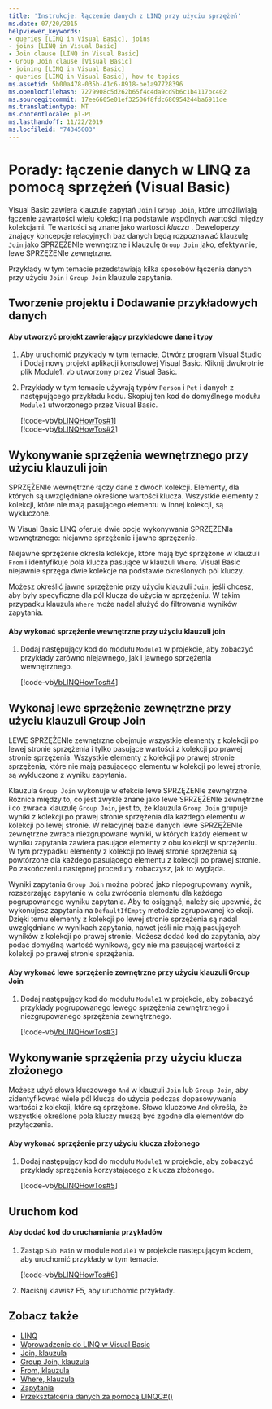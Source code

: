 ```yaml
---
title: 'Instrukcje: łączenie danych z LINQ przy użyciu sprzężeń'
ms.date: 07/20/2015
helpviewer_keywords:
- queries [LINQ in Visual Basic], joins
- joins [LINQ in Visual Basic]
- Join clause [LINQ in Visual Basic]
- Group Join clause [Visual Basic]
- joining [LINQ in Visual Basic]
- queries [LINQ in Visual Basic], how-to topics
ms.assetid: 5b00a478-035b-41c6-8918-be1a97728396
ms.openlocfilehash: 7279908c5d262b65f4c4da9cd9b6c1b4117bc402
ms.sourcegitcommit: 17ee6605e01ef32506f8fdc686954244ba6911de
ms.translationtype: MT
ms.contentlocale: pl-PL
ms.lasthandoff: 11/22/2019
ms.locfileid: "74345003"
---
```

# <a name="how-to-combine-data-with-linq-by-using-joins-visual-basic"></a>Porady: łączenie danych w LINQ za pomocą sprzężeń (Visual Basic)
Visual Basic zawiera klauzule zapytań `Join` i `Group Join`, które umożliwiają łączenie zawartości wielu kolekcji na podstawie wspólnych wartości między kolekcjami. Te wartości są znane jako wartości *klucza* . Deweloperzy znający koncepcje relacyjnych baz danych będą rozpoznawać klauzulę `Join` jako SPRZĘŻENIe wewnętrzne i klauzulę `Group Join` jako, efektywnie, lewe SPRZĘŻENIe zewnętrzne.  
  
 Przykłady w tym temacie przedstawiają kilka sposobów łączenia danych przy użyciu `Join` i `Group Join` klauzule zapytania.  
  
## <a name="create-a-project-and-add-sample-data"></a>Tworzenie projektu i Dodawanie przykładowych danych  
  
#### <a name="to-create-a-project-that-contains-sample-data-and-types"></a>Aby utworzyć projekt zawierający przykładowe dane i typy  
  
1. Aby uruchomić przykłady w tym temacie, Otwórz program Visual Studio i Dodaj nowy projekt aplikacji konsolowej Visual Basic. Kliknij dwukrotnie plik Module1. vb utworzony przez Visual Basic.  
  
2. Przykłady w tym temacie używają typów `Person` i `Pet` i danych z następującego przykładu kodu. Skopiuj ten kod do domyślnego modułu `Module1` utworzonego przez Visual Basic.  
  
     [!code-vb[VbLINQHowTos#1](~/samples/snippets/visualbasic/VS_Snippets_VBCSharp/VbLINQHowTos/VB/Module1.vb#1)]  
    [!code-vb[VbLINQHowTos#2](~/samples/snippets/visualbasic/VS_Snippets_VBCSharp/VbLINQHowTos/VB/Module1.vb#2)]  
  
## <a name="perform-an-inner-join-by-using-the-join-clause"></a>Wykonywanie sprzężenia wewnętrznego przy użyciu klauzuli join  
 SPRZĘŻENIe wewnętrzne łączy dane z dwóch kolekcji. Elementy, dla których są uwzględniane określone wartości klucza. Wszystkie elementy z kolekcji, które nie mają pasującego elementu w innej kolekcji, są wykluczone.  
  
 W Visual Basic LINQ oferuje dwie opcje wykonywania SPRZĘŻENIa wewnętrznego: niejawne sprzężenie i jawne sprzężenie.  
  
 Niejawne sprzężenie określa kolekcje, które mają być sprzężone w klauzuli `From` i identyfikuje pola klucza pasujące w klauzuli `Where`. Visual Basic niejawnie sprzęga dwie kolekcje na podstawie określonych pól kluczy.  
  
 Możesz określić jawne sprzężenie przy użyciu klauzuli `Join`, jeśli chcesz, aby były specyficzne dla pól klucza do użycia w sprzężeniu. W takim przypadku klauzula `Where` może nadal służyć do filtrowania wyników zapytania.  
  
#### <a name="to-perform-an-inner-join-by-using-the-join-clause"></a>Aby wykonać sprzężenie wewnętrzne przy użyciu klauzuli join  
  
1. Dodaj następujący kod do modułu `Module1` w projekcie, aby zobaczyć przykłady zarówno niejawnego, jak i jawnego sprzężenia wewnętrznego.  
  
     [!code-vb[VbLINQHowTos#4](~/samples/snippets/visualbasic/VS_Snippets_VBCSharp/VbLINQHowTos/VB/Module1.vb#4)]  
  
## <a name="perform-a-left-outer-join-by-using-the-group-join-clause"></a>Wykonaj lewe sprzężenie zewnętrzne przy użyciu klauzuli Group Join  
 LEWE SPRZĘŻENIe zewnętrzne obejmuje wszystkie elementy z kolekcji po lewej stronie sprzężenia i tylko pasujące wartości z kolekcji po prawej stronie sprzężenia. Wszystkie elementy z kolekcji po prawej stronie sprzężenia, które nie mają pasującego elementu w kolekcji po lewej stronie, są wykluczone z wyniku zapytania.  
  
 Klauzula `Group Join` wykonuje w efekcie lewe SPRZĘŻENIe zewnętrzne. Różnica między to, co jest zwykle znane jako lewe SPRZĘŻENIe zewnętrzne i co zwraca klauzulę `Group Join`, jest to, że klauzula `Group Join` grupuje wyniki z kolekcji po prawej stronie sprzężenia dla każdego elementu w kolekcji po lewej stronie. W relacyjnej bazie danych lewe SPRZĘŻENIe zewnętrzne zwraca niezgrupowane wyniki, w których każdy element w wyniku zapytania zawiera pasujące elementy z obu kolekcji w sprzężeniu. W tym przypadku elementy z kolekcji po lewej stronie sprzężenia są powtórzone dla każdego pasującego elementu z kolekcji po prawej stronie. Po zakończeniu następnej procedury zobaczysz, jak to wygląda.  
  
 Wyniki zapytania `Group Join` można pobrać jako niepogrupowany wynik, rozszerzając zapytanie w celu zwrócenia elementu dla każdego pogrupowanego wyniku zapytania. Aby to osiągnąć, należy się upewnić, że wykonujesz zapytania na `DefaultIfEmpty` metodzie zgrupowanej kolekcji. Dzięki temu elementy z kolekcji po lewej stronie sprzężenia są nadal uwzględniane w wynikach zapytania, nawet jeśli nie mają pasujących wyników z kolekcji po prawej stronie. Możesz dodać kod do zapytania, aby podać domyślną wartość wynikową, gdy nie ma pasującej wartości z kolekcji po prawej stronie sprzężenia.  
  
#### <a name="to-perform-a-left-outer-join-by-using-the-group-join-clause"></a>Aby wykonać lewe sprzężenie zewnętrzne przy użyciu klauzuli Group Join  
  
1. Dodaj następujący kod do modułu `Module1` w projekcie, aby zobaczyć przykłady pogrupowanego lewego sprzężenia zewnętrznego i niezgrupowanego sprzężenia zewnętrznego.  
  
     [!code-vb[VbLINQHowTos#3](~/samples/snippets/visualbasic/VS_Snippets_VBCSharp/VbLINQHowTos/VB/Module1.vb#3)]  
  
## <a name="perform-a-join-by-using-a-composite-key"></a>Wykonywanie sprzężenia przy użyciu klucza złożonego  
 Możesz użyć słowa kluczowego `And` w klauzuli `Join` lub `Group Join`, aby zidentyfikować wiele pól klucza do użycia podczas dopasowywania wartości z kolekcji, które są sprzężone. Słowo kluczowe `And` określa, że wszystkie określone pola kluczy muszą być zgodne dla elementów do przyłączenia.  
  
#### <a name="to-perform-a-join-by-using-a-composite-key"></a>Aby wykonać sprzężenie przy użyciu klucza złożonego  
  
1. Dodaj następujący kod do modułu `Module1` w projekcie, aby zobaczyć przykłady sprzężenia korzystającego z klucza złożonego.  
  
     [!code-vb[VbLINQHowTos#5](~/samples/snippets/visualbasic/VS_Snippets_VBCSharp/VbLINQHowTos/VB/Module1.vb#5)]  
  
## <a name="run-the-code"></a>Uruchom kod  
  
#### <a name="to-add-code-to-run-the-examples"></a>Aby dodać kod do uruchamiania przykładów  
  
1. Zastąp `Sub Main` w module `Module1` w projekcie następującym kodem, aby uruchomić przykłady w tym temacie.  
  
     [!code-vb[VbLINQHowTos#6](~/samples/snippets/visualbasic/VS_Snippets_VBCSharp/VbLINQHowTos/VB/Module1.vb#6)]  
  
2. Naciśnij klawisz F5, aby uruchomić przykłady.  
  
## <a name="see-also"></a>Zobacz także

- [LINQ](../../../../visual-basic/programming-guide/language-features/linq/index.md)
- [Wprowadzenie do LINQ w Visual Basic](../../../../visual-basic/programming-guide/language-features/linq/introduction-to-linq.md)
- [Join, klauzula](../../../../visual-basic/language-reference/queries/join-clause.md)
- [Group Join, klauzula](../../../../visual-basic/language-reference/queries/group-join-clause.md)
- [From, klauzula](../../../../visual-basic/language-reference/queries/from-clause.md)
- [Where, klauzula](../../../../visual-basic/language-reference/queries/where-clause.md)
- [Zapytania](../../../../visual-basic/language-reference/queries/index.md)
- [Przekształcenia danych za pomocą LINQC#()](../../../../csharp/programming-guide/concepts/linq/data-transformations-with-linq.md)
